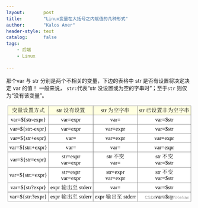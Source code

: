 ```yaml
---
layout:       post
title:        "Linux变量在大括号之内赋值的几种形式"
author:       "Kalos Aner"
header-style: text
catalog:      false
tags:
    - 后端
    - Linux

---
```


那个var 与 str 分别是两个不相关的变量，下边的表格中 str 是否有设置将决定决定 var 的值！ 一般来说， `str:`代表“str 没设置或为空的字串时”；至于`str` 则仅为“没有该变量”。

![ea8a80a951de241faf5a48b940b895ee](\img\in-post\ea8a80a951de241faf5a48b940b895ee.png)
